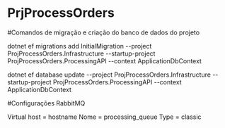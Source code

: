 # PrjProcessOrders
 

#Comandos de migração e criação do banco de dados do projeto


dotnet ef migrations add InitialMigration --project ProjProcessOrders.Infrastructure --startup-project ProjProcessOrders.ProcessingAPI --context ApplicationDbContext


dotnet ef database update --project ProjProcessOrders.Infrastructure --startup-project ProjProcessOrders.ProcessingAPI --context ApplicationDbContext


#Configurações RabbitMQ

Virtual host = hostname
Nome = processing_queue
Type = classic
